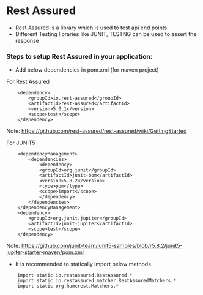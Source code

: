 # Rest Assured
* Rest Assured is a library which is used to test api end points.
* Different Testing libraries like JUNIT, TESTNG can be used to assert the response

### Steps to setup Rest Assured in your application:
* Add below dependencies in pom.xml (for maven project)

For Rest Assured
``` 
    <dependency>
        <groupId>io.rest-assured</groupId>
        <artifactId>rest-assured</artifactId>
        <version>5.0.1</version>
        <scope>test</scope>
    </dependency> 
```

Note: https://github.com/rest-assured/rest-assured/wiki/GettingStarted

For JUNIT5
```
    <dependencyManagement>
        <dependencies>
            <dependency>
            <groupId>org.junit</groupId>
            <artifactId>junit-bom</artifactId>
            <version>5.8.2</version>
            <type>pom</type>
            <scope>import</scope>
            </dependency>
        </dependencies>
    </dependencyManagement>
    <dependency>
        <groupId>org.junit.jupiter</groupId>
        <artifactId>junit-jupiter</artifactId>
        <scope>test</scope>
    </dependency>
```
Note: https://github.com/junit-team/junit5-samples/blob/r5.8.2/junit5-jupiter-starter-maven/pom.xml

* It is recommended to statically import below methods
```
    import static io.restassured.RestAssured.*
    import static io.restassured.matcher.RestAssuredMatchers.*
    import static org.hamcrest.Matchers.*
```




